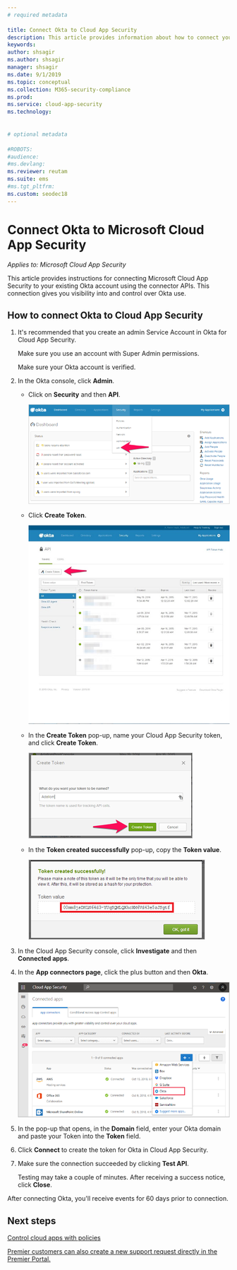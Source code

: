 ```yaml
---
# required metadata

title: Connect Okta to Cloud App Security
description: This article provides information about how to connect your Okta to Cloud App Security using the API connector for visibility and control over use.
keywords:
author: shsagir
ms.author: shsagir
manager: shsagir
ms.date: 9/1/2019
ms.topic: conceptual
ms.collection: M365-security-compliance
ms.prod:
ms.service: cloud-app-security
ms.technology:


# optional metadata

#ROBOTS:
#audience:
#ms.devlang:
ms.reviewer: reutam
ms.suite: ems
#ms.tgt_pltfrm:
ms.custom: seodec18
---
```

# Connect Okta to Microsoft Cloud App Security

*Applies to: Microsoft Cloud App Security*

This article provides instructions for connecting Microsoft Cloud App Security to your existing Okta account using the connector APIs. This connection gives you visibility into and control over Okta use.

## How to connect Okta to Cloud App Security

1. It's recommended that you create an admin Service Account in Okta for Cloud App Security.

    Make sure you use an account with Super Admin permissions.

    Make sure your Okta account is verified.

1. In the Okta console, click **Admin**.

    - Click on **Security** and then **API**.

         ![Okta api](./media/okta-api.png "Okta api")

    - Click **Create Token**.

         ![Okta create token](./media/okta-createtoken.jpg "Okta create token")

    - In the **Create Token** pop-up, name your Cloud App Security token, and click **Create Token**.

         ![Okta token popup](./media/okta-token-popup.png "Okta token popup")

    - In the **Token created successfully** pop-up, copy the **Token value**.

         ![Okta token value](./media/okta-token-value.png "Okta token value")

1. In the Cloud App Security console, click **Investigate** and then **Connected apps**.

1. In the **App connectors page**, click the plus button and then **Okta**.

    ![connect Okta](./media/connect-okta.png "connect Okta")

1. In the pop-up that opens, in the **Domain** field, enter your Okta domain and paste your Token into the **Token** field.

1. Click **Connect** to create the token for Okta in Cloud App Security.

1. Make sure the connection succeeded by clicking **Test API**.

    Testing may take a couple of minutes. After receiving a success notice, click **Close**.

After connecting Okta, you'll receive events for 60 days prior to connection.

## Next steps

[Control cloud apps with policies](control-cloud-apps-with-policies.md)

[Premier customers can also create a new support request directly in the Premier Portal.](https://premier.microsoft.com/)
